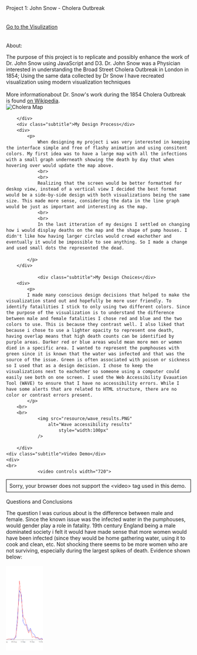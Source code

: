 <html lang="en">
<head>
	<meta charset="utf-8">
	<title>DataVis Project01</title>
	<link type="text/css" rel="stylesheet" href="css/stylesheet.css"/>
	<style>
	</style>
</head>
<body>
	<div>
		<div class="title">Project 1: John Snow - Cholera Outbreak</div>
		<br/>
		<br/>
         <div> <a href="proj1_vis.html">Go to the Visulization</a></div>
        <br/>
		<br/>
		<div class="subtitle">About:</div>
		<div>
			<p>
				The purpose of this project is to replicate and possibly enhance the work of Dr. John Snow using JavaScript and D3. Dr. John Snow was a Physician interested in understanding the Broad Street Cholera Outbreak in London in 1854; Using the same data collected by Dr Snow I have recreated visualization using modern visualization techniques
                <br><br>
				More informationabout Dr. Snow's work during the 1854 Cholera Outbreak is found <a href="https://en.wikipedia.org/wiki/1854_Broad_Street_cholera_outbreak"> on Wikipedia</a>.
                <br>
                <img src="https://upload.wikimedia.org/wikipedia/commons/2/27/Snow-cholera-map-1.jpg"
					alt="Cholera Map"
					style="width:500px"
				/>
			</p>
				
		</div>
		<div class="subtitle">My Design Process</div>
		<div>
			<p>
                When designing my project i was very interested in keeping the interface simple and free of flashy animation and using consitent colors. My first idea was to have a large map with all the infections with a small graph underneath showing the death by day that when hovering over would update the map above.
                <br>
                <br>
                Realizing that the screen would be better formatted for deskop view, instead of a vertical view I decided the best format would be a side-by-side design with both visualizations being the same size. This made more sense, considering the data in the line graph would be just as important and interesting as the map.
                <br>
                <br>
                In the last itteration of my designs I settled on changing how i would display deaths on the map and the shape of pump houses. I didn't like how having larger circles would crowd eachother and eventually it would be impossible to see anything. So I made a change and used small dots the represented the dead.

            </p>
		</div>
        
        		<div class="subtitle">My Design Choices</div>
		<div>
            <p>
            I made many conscious design decisions that helped to make the visualization stand out and hopefully be more user friendly. To identify fatailities I stick to only using two different colors. Since the purpose of the visualization is to understand the difference between male and female fatalities I chose red and blue and the two colors to use. This is because they contrast well. I also liked that because i chose to use a lighter opacity to represent one death, having overlap means that high death counts can be identified by purple areas. Darker red or blue areas would mean more men or women died in a specific area. I wanted to represent the pumphouses with green since it is known that the water was infected and that was the source of the issue. Green is often associated with poison or sickness so I used that as a design decision. I chose to keep the visualizations next to eachother so someone using a computer could easily see both on one screen. I used the Web Accessibility Evauation Tool (WAVE) to ensure that I have no accessibility errors. While I have some alerts that are related to HTML structure, there are no color or contrast errors present.
            </p>
	    <br>
	    <br>
	    		<img src="resource/wave_results.PNG"
					alt="Wave accessibility results"
		     			style="width:100px"
				/>
	    
		</div>
	<div class="subtitle">Video Demo</div>
	<div>
	<br>
		        <video controls width="720">
  <source src="resource/vis_demo.mp4" type="video/mp4">
<div style="border: 1px solid black ; padding: 8px ;">
Sorry, your browser does not support the &lt;video&gt; tag used in this demo.
</div>
</video>
</div>
<br>
<div>
        		<div class="subtitle">Questions and Conclusions</div>
		<div>
			<p>
            The question I was curious about is the difference between male and female. Since the known issue was the infected water in the pumphouses, would gender play a role in fatality. 19th century England being a male dominated society i felt it would have made sense that more women would have been infected (since they would be home gathering water, using it to cook and clean, etc. Not shocking there seems to be more women who are not surviving, especially during the largest spikes of death. Evidence shown below:
<br>
<br>
		<img src="resource/con_f.PNG"
					alt="Female Death Spike"
		     			style="width:100px"
				/>
            </p>
		</div>
	</div>
	</div>
</body>


</html>
